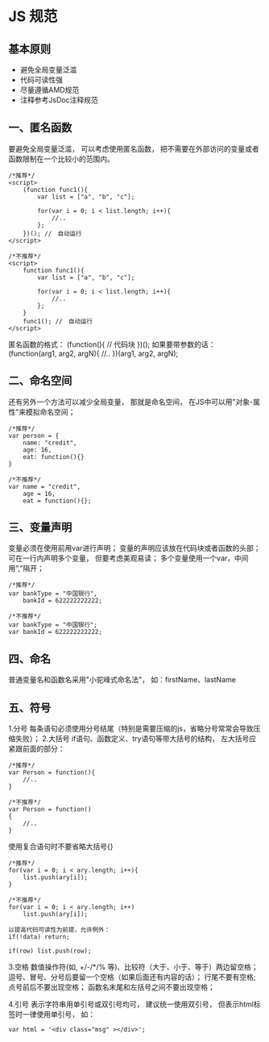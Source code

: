 # JS 规范

## 基本原则

* 避免全局变量泛滥
* 代码可读性强
* 尽量遵循AMD规范
* 注释参考JsDoc注释规范

## 一、匿名函数

要避免全局变量泛滥， 可以考虑使用匿名函数， 把不需要在外部访问的变量或者函数限制在一个比较小的范围内。

	/*推荐*/
	<script>
	    (function func1(){
	        var list = ["a", "b", "c"];

	        for(var i = 0; i < list.length; i++){
	            //..
	        };
	    })(); //　自动运行
	</script>

	/*不推荐*/
	<script>
	    function func1(){
	        var list = ["a", "b", "c"];

	        for(var i = 0; i < list.length; i++){
	            //..
	        };
	    }
	    func1(); //　自动运行
	</script>

匿名函数的格式：
	(function(){
	    // 代码块
	})();
如果要带参数的话：
	(function(arg1, arg2, argN){
	    //..
	})(arg1, arg2, argN);

## 二、命名空间

还有另外一个方法可以减少全局变量， 那就是命名空间， 在JS中可以用"对象-属性"来模拟命名空间；

	/*推荐*/
	var person = { 
		name: "credit",
		age: 16,
		eat: function(){}
	}

	/*不推荐*/
	var name = "credit",
		age = 16,
		eat = function(){};

## 三、变量声明

变量必须在使用前用var进行声明；
变量的声明应该放在代码块或者函数的头部；
可在一行内声明多个变量， 但要考虑美观易读；
多个变量使用一个var，中间用","隔开；

	/*推荐*/
	var bankType = "中国银行",
		bankId = 622222222222;

	/*不推荐*/
	var bankType = "中国银行";
	var bankId = 622222222222;

## 四、命名

普通变量名和函数名采用"小驼峰式命名法"， 如：firstName、lastName

## 五、符号

1.分号
每条语句必须使用分号结尾（特别是需要压缩的js，省略分号常常会导致压缩失败）；
2.大括号
if语句、函数定义、try语句等带大括号的结构， 左大括号应紧跟前面的部分：

	/*推荐*/
	var Person = function(){
	    //..
	}

	/*不推荐*/
	var Person = function()
	{
	    //..
	}
使用复合语句时不要省略大括号{}

	/*推荐*/
	for(var i = 0; i < ary.length; i++){
	    list.push(ary[i]);
	}

	/*不推荐*/
	for(var i = 0; i < ary.length; i++)
	    list.push(ary[i]);

	以提高代码可读性为前提，允许例外：
	if(!data) return;

	if(row) list.push(row);

3.空格
数值操作符(如, +/-/*/% 等)、比较符（大于、小于、等于）两边留空格；
逗号、冒号、分号后要留一个空格（如果后面还有内容的话）；
行尾不要有空格;
点号前后不要出现空格；
函数名末尾和左括号之间不要出现空格；

4.引号
表示字符串用单引号或双引号均可， 建议统一使用双引号，
但表示html标签时一律使用单引号， 如：

	var html = '<div class="msg" ></div>';